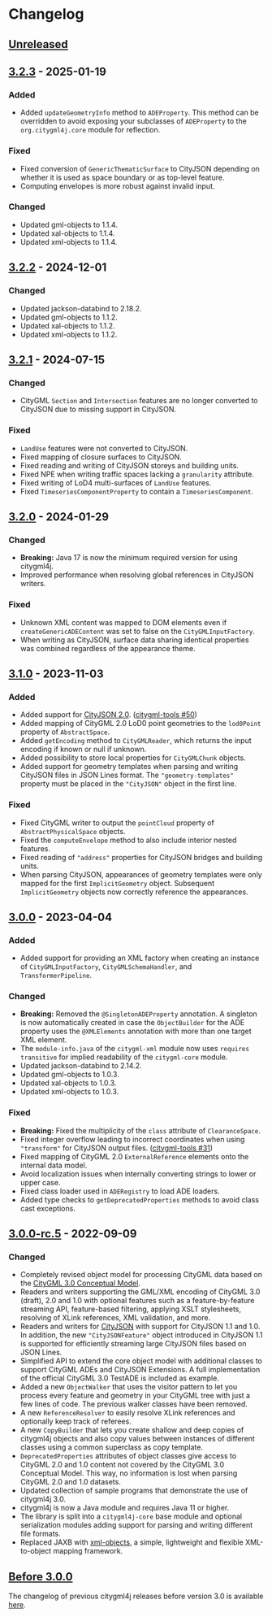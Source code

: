 # Changelog

## [Unreleased]

## [3.2.3] - 2025-01-19
### Added
- Added `updateGeometryInfo` method to `ADEProperty`. This method can be overridden to avoid exposing your subclasses
  of `ADEProperty` to the `org.citygml4j.core` module for reflection.

### Fixed
- Fixed conversion of `GenericThematicSurface` to CityJSON depending on whether it is used as space boundary
  or as top-level feature.
- Computing envelopes is more robust against invalid input.

### Changed
- Updated gml-objects to 1.1.4.
- Updated xal-objects to 1.1.4.
- Updated xml-objects to 1.1.4.

## [3.2.2] - 2024-12-01
### Changed
- Updated jackson-databind to 2.18.2.
- Updated gml-objects to 1.1.2.
- Updated xal-objects to 1.1.2.
- Updated xml-objects to 1.1.2.

## [3.2.1] - 2024-07-15
### Changed
- CityGML `Section` and `Intersection` features are no longer converted to CityJSON due to missing support
  in CityJSON.

### Fixed
- `LandUse` features were not converted to CityJSON.
- Fixed mapping of closure surfaces to CityJSON.
- Fixed reading and writing of CityJSON storeys and building units.
- Fixed NPE when writing traffic spaces lacking a `granularity` attribute.
- Fixed writing of LoD4 multi-surfaces of `LandUse` features.
- Fixed `TimeseriesComponentProperty` to contain a `TimeseriesComponent`.

## [3.2.0] - 2024-01-29
### Changed
- **Breaking:** Java 17 is now the minimum required version for using citygml4j.
- Improved performance when resolving global references in CityJSON writers.

### Fixed
- Unknown XML content was mapped to DOM elements even if `createGenericADEContent` was set to false on the
  `CityGMLInputFactory`.
- When writing as CityJSON, surface data sharing identical properties was combined regardless of the appearance theme.

## [3.1.0] - 2023-11-03
### Added
- Added support for [CityJSON 2.0](https://www.cityjson.org/specs/2.0.0/). ([citygml-tools #50](https://github.com/citygml4j/citygml-tools/issues/50))
- Added mapping of CityGML 2.0 LoD0 point geometries to the `lod0Point` property of `AbstractSpace`.
- Added `getEncoding` method to `CityGMLReader`, which returns the input encoding if known or null if unknown.
- Added possibility to store local properties for `CityGMLChunk` objects.
- Added support for geometry templates when parsing and writing CityJSON files in JSON Lines format. The
  `"geometry-templates"` property must be placed in the `"CityJSON"` object in the first line.

### Fixed
- Fixed CityGML writer to output the `pointCloud` property of `AbstractPhysicalSpace` objects.
- Fixed the `computeEnvelope` method to also include interior nested features.
- Fixed reading of `"address"` properties for CityJSON bridges and building units.
- When parsing CityJSON, appearances of geometry templates were only mapped for the first `ImplicitGeometry` object.
  Subsequent `ImplicitGeometry` objects now correctly reference the appearances.

## [3.0.0] - 2023-04-04
### Added
- Added support for providing an XML factory when creating an instance of `CityGMLInputFactory`,
  `CityGMLSchemaHandler`, and `TransformerPipeline`.

### Changed
- **Breaking:** Removed the `@SingletonADEProperty` annotation. A singleton is now automatically created in case the
  `ObjectBuilder` for the ADE property uses the `@XMLElements` annotation with more than one target XML element.
- The `module-info.java` of the `citygml-xml` module now uses `requires transitive` for implied readability
  of the `citygml-core` module.
- Updated jackson-databind to 2.14.2.
- Updated gml-objects to 1.0.3.
- Updated xal-objects to 1.0.3.
- Updated xml-objects to 1.0.3.

### Fixed
- **Breaking:** Fixed the multiplicity of the `class` attribute of `ClearanceSpace`.
- Fixed integer overflow leading to incorrect coordinates when using `"transform"` for CityJSON output files.
  ([citygml-tools #31](https://github.com/citygml4j/citygml-tools/issues/31))
- Fixed mapping of CityGML 2.0 `ExternalReference` elements onto the internal data model.
- Avoid localization issues when internally converting strings to lower or upper case.
- Fixed class loader used in `ADERegistry` to load ADE loaders.
- Added type checks to `getDeprecatedProperties` methods to avoid class cast exceptions.

## [3.0.0-rc.5] - 2022-09-09
### Changed
- Completely revised object model for processing CityGML data based on the
  [CityGML 3.0 Conceptual Model](https://docs.ogc.org/is/20-010/20-010.html).
- Readers and writers supporting the GML/XML encoding of CityGML 3.0 (draft), 2.0 and 1.0 with optional features such
  as a feature-by-feature streaming API, feature-based filtering, applying XSLT stylesheets, resolving of XLink
  references, XML validation, and more.
- Readers and writers for [CityJSON](https://www.cityjson.org/) with support for CityJSON 1.1 and 1.0. In addition,
  the new `"CityJSONFeature"` object introduced in CityJSON 1.1 is supported for efficiently streaming large CityJSON
  files based on JSON Lines.
- Simplified API to extend the core object model with additional classes to support CityGML ADEs and CityJSON
  Extensions. A full implementation of the official CityGML 3.0 TestADE is included as example.
- Added a new `ObjectWalker` that uses the visitor pattern to let you process every feature and geometry in your
  CityGML tree with just a few lines of code. The previous walker classes have been removed.
- A new `ReferenceResolver` to easily resolve XLink references and optionally keep track of referees.
- A new `CopyBuilder` that lets you create shallow and deep copies of citygml4j objects and also copy values between
  instances of different classes using a common superclass as copy template.
- `DeprecatedProperties` attributes of object classes give access to CityGML 2.0 and 1.0 content not covered by the
  CityGML 3.0 Conceptual Model. This way, no information is lost when parsing CityGML 2.0 and 1.0 datasets.
- Updated collection of sample programs that demonstrate the use of citygml4j 3.0.
- citygml4j is now a Java module and requires Java 11 or higher.
- The library is split into a `citygml4j-core` base module and optional serialization modules adding support
  for parsing and writing different file formats.
- Replaced JAXB with [xml-objects](https://github.com/xmlobjects), a simple, lightweight and flexible XML-to-object
  mapping framework.

## [Before 3.0.0]
The changelog of previous citygml4j releases before version 3.0 is available
[here](https://github.com/citygml4j/citygml4j/blob/citygml4j-v2/CHANGES.md).

[Unreleased]: https://github.com/citygml4j/citygml4j/compare/v3.2.3..HEAD
[3.2.3]: https://github.com/citygml4j/citygml4j/releases/tag/v3.2.3
[3.2.2]: https://github.com/citygml4j/citygml4j/releases/tag/v3.2.2
[3.2.1]: https://github.com/citygml4j/citygml4j/releases/tag/v3.2.1
[3.2.0]: https://github.com/citygml4j/citygml4j/releases/tag/v3.2.0
[3.1.0]: https://github.com/citygml4j/citygml4j/releases/tag/v3.1.0
[3.0.0]: https://github.com/citygml4j/citygml4j/releases/tag/v3.0.0
[3.0.0-rc.5]: https://github.com/citygml4j/citygml4j/releases/tag/v3.0.0-rc.5
[Before 3.0.0]: https://github.com/citygml4j/citygml4j/blob/citygml4j-v2/CHANGES.md
